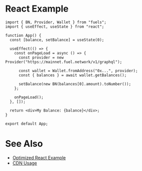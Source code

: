 # React Example

<!-- TODO: Create properly code snippet on new package: `app/react-app` after https://github.com/FuelLabs/fuels-ts/pull/827 got merged -->

```tsx
import { BN, Provider, Wallet } from "fuels";
import { useEffect, useState } from "react";

function App() {
  const [balance, setBalance] = useState(0);

  useEffect(() => {
    const onPageLoad = async () => {
      const provider = new Provider("https://mainnet.fuel.network/v1/graphql");

      const wallet = Wallet.fromAddress("0x...", provider);
      const { balances } = await wallet.getBalances();

      setBalance(new BN(balances[0].amount).toNumber());
    };

    onPageLoad();
  }, []);

  return <div>My Balance: {balance}</div>;
}

export default App;
```

# See Also

- [Optimized React Example](../cookbook/optimized-react-example.md)
- [CDN Usage](./cdn-usage.md)
